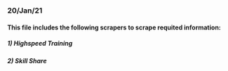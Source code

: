 ### 20/Jan/21
#### This file includes the following scrapers to scrape requited information:

##### 1) Highspeed Training
##### 2) Skill Share